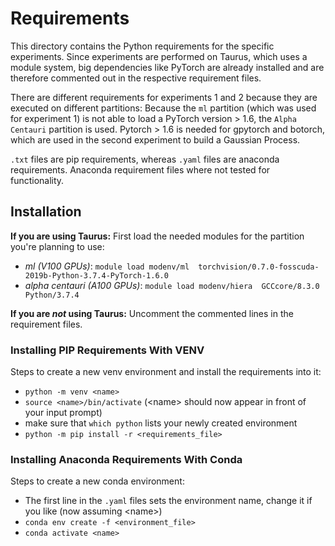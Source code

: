 # Requirements

This directory contains the Python requirements for the specific experiments. Since experiments are performed on Taurus, which uses a module system, big dependencies like PyTorch are already installed and are therefore commented out in the respective requirement files.

There are different requirements for experiments 1 and 2 because they are executed on different partitions: Because the `ml` partition (which was used for experiment 1) is not able to load a PyTorch version > 1.6, the `Alpha Centauri` partition is used. Pytorch > 1.6 is needed for gpytorch and botorch, which are used in the second experiment to build a Gaussian Process.

`.txt` files are pip requirements, whereas `.yaml` files are anaconda requirements. Anaconda requirement files where not tested for functionality.

## Installation

**If you are using Taurus:** First load the needed modules for the partition you're planning to use:
- _ml (V100 GPUs)_: `module load modenv/ml  torchvision/0.7.0-fosscuda-2019b-Python-3.7.4-PyTorch-1.6.0`
- _alpha centauri (A100 GPUs)_: `module load modenv/hiera  GCCcore/8.3.0  Python/3.7.4`

**If you are _not_ using Taurus:** Uncomment the commented lines in the requirement files.

### Installing PIP Requirements With VENV

Steps to create a new venv environment and install the requirements into it:
- `python -m venv <name>`
- `source <name>/bin/activate` (\<name> should now appear in front of your input prompt)
- make sure that `which python` lists your newly created environment
- `python -m pip install -r <requirements_file>`

### Installing Anaconda Requirements With Conda

Steps to create a new conda environment:
- The first line in the `.yaml` files sets the environment name, change it if you like (now assuming \<name>)
- `conda env create -f <environment_file>`
- `conda activate <name>`
